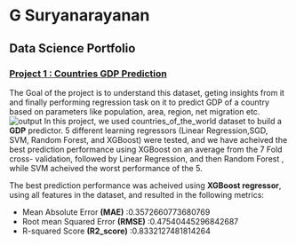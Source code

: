 # G Suryanarayanan
## Data Science Portfolio

### [Project 1 : Countries GDP Prediction](https://github.com/Suryanarayanang98/Countries-GDP)
The Goal of the project is to understand this dataset, geting insights from it and finally performing regression task on it to predict GDP of a country based on parameters like population, area, region, net migration etc.
![output](https://user-images.githubusercontent.com/64247956/84409420-083ce080-ac2b-11ea-8c45-833d0a61de8e.png)
In this project, we used countries_of_the_world dataset to build a <b>GDP</b> predictor. 5 different learning regressors (Linear Regression,SGD, SVM, Random Forest, and XGBoost) were tested, and we have acheived the best prediction performance using XGBoost on an average from the 7 Fold cross- validation, followed by Linear Regression, and then Random Forest , while SVM acheived the worst performance of the 5.

The best prediction performance was acheived using <b>XGBoost regressor</b>, using all features in the dataset, and resulted in the following metrics:
- Mean Absolute Error  <b> (MAE)</b> :0.3572660773680769
- Root mean Squared Error  <b>(RMSE)</b> :0.47540445296842687
- R-squared Score  <b>(R2_score)</b> :0.8332127481814264
